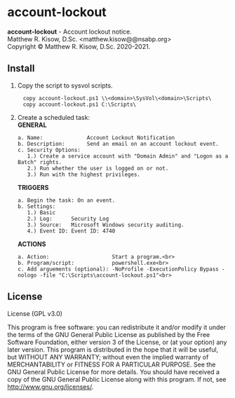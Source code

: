 # account-lockout
**account-lockout** - Account lockout notice.<br>
Matthew R. Kisow, D.Sc. <matthew.kisow@@nsabp.org><br>
Copyright &copy; Matthew R. Kisow, D.Sc.  2020-2021. 

## Install
1. Copy the script to sysvol scripts.
```shell
     copy account-lockout.ps1 \\<domain>\SysVol\<domain>\Scripts\
     copy account-lockout.ps1 C:\Scripts\
```
2.  Create a scheduled task:<br>
    **GENERAL**<br>
    ```shell
    a. Name:              Account Lockout Notification
    b. Description:       Send an email on an account lockout event.
    c. Security Options:
       1.) Create a service account with "Domain Admin" and "Logon as a Batch" rights.
       2.) Run whether the user is logged on or not.
       3.) Run with the highest privileges.
    ```
    
    **TRIGGERS**<br>
    ```shell
    a. Begin the task: On an event.
    b. Settings:
       1.) Basic
       2.) Log:      Security Log
       3.) Source:   Microsoft Windows security auditing.
       4.) Event ID: Event ID: 4740
    ```
    
    **ACTIONS**<br>
    ```shell
    a. Action:                    Start a program.<br>
    b. Program/script:            powershell.exe<br>
    c. Add arguements (optional): -NoProfile -ExecutionPolicy Bypass -nologo -file "C:\Scripts\account-lockout.ps1"<br>
    ```
    
## License
License (GPL v3.0)

This program is free software: you can redistribute it and/or modify it under the terms of the GNU General Public License as published by the Free Software Foundation, either version 3 of the License, or (at your option) any later version. This program is distributed in the hope that it will be useful, but WITHOUT ANY WARRANTY; without even the implied warranty of MERCHANTABILITY or FITNESS FOR A PARTICULAR PURPOSE.  See the GNU General Public License for more details. You should have received a copy of the GNU General Public License along with this program.  If not, see <http://www.gnu.org/licenses/>.
